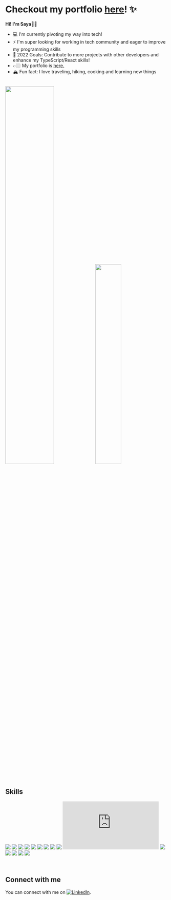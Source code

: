 # Checkout my portfolio [here](https://sayafolio.web.app/)! ✨

**Hi! I'm Saya👋🏼**

- 💻 I'm currently pivoting my way into tech!
- ⚡️ I'm super looking for working in tech community and eager to improve my programming skills
- 📍 2022 Goals: Contribute to more projects with other developers and enhance my TypeScript/React skills!
- 👉🏼 My portfolio is [here.](https://sayafolio.web.app)
- 🏔 Fun fact: I love traveling, hiking, cooking and learning new things


<br/>

<div>
<img width=55% src="https://github-readme-stats.vercel.app/api?username=saya0118&show_icons=true&theme=gruvbox_light" />
<img width=40% src="https://github-readme-stats.vercel.app/api/top-langs/?username=saya0118&layout=compact" />
</div>

<br/>

## Skills

![](https://img.shields.io/badge/<Lang>-<HTML>-E34F26?style=for-the-badge&logo=html5)
![](https://img.shields.io/badge/<Lang>-<CSS>-1572B6?style=for-the-badge&logo=css3)
![](https://img.shields.io/badge/<Lang>-<JavaScript>-F7DF1E?style=for-the-badge&logo=javascript)
![](https://img.shields.io/badge/<Lang>-<TypeScript>-3178C6?style=for-the-badge&logo=typescript)
![](https://img.shields.io/badge/<Library>-<React>-61DAFB?style=for-the-badge&logo=react)
![](https://img.shields.io/badge/<Library>-<Redux>-764ABC?style=for-the-badge&logo=redux)
![](https://img.shields.io/badge/<Library>-<SASS(SCSS)>-CC6699?style=for-the-badge&logo=sass)
![](https://img.shields.io/badge/<Framework>-<Tailwind.css>-06B6D4?style=for-the-badge&logo=tailwindcss)
![](https://img.shields.io/badge/<Library>-<MUI>-007FFF?style=for-the-badge&logo=mui)
![](https://img.shields.io/badge/<Library>-<Node.js>-339933?style=for-the-badge&logo=node.js)
![](https://img.shields.io/badge/<Database>-<MongoDB>-47A248?style=for-the-badge&logo=mongodb)
![](https://img.shields.io/badge/<Database>-<Firebase>-FFCA28?style=for-the-badge&logo=firebase)
![](https://img.shields.io/badge/<Framework>-<cypress>-17202C?style=for-the-badge&logo=cypress)
![](https://img.shields.io/badge/<Framework>-<Vite>-646CFF?style=for-the-badge&logo=vite)
![](https://img.shields.io/badge/<Tools>-<eslint>-4B32C3?style=for-the-badge&logo=eslint)

<br/>

## Connect with me

<!-- Actual text -->

You can connect with me on [![LinkedIn][1.1]][1].

<!-- Icons -->

[1.1]: https://raw.githubusercontent.com/MartinHeinz/MartinHeinz/master/linkedin-3-16.png (LinkedIn icon without padding)

<!-- Links to your social media accounts -->

[1]: https://www.linkedin.com/in/saya
